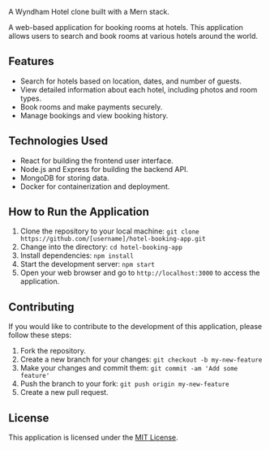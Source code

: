 A Wyndham Hotel clone built with a Mern stack.

A web-based application for booking rooms at hotels. This application allows users to search and book rooms at various hotels around the world.

## Features

- Search for hotels based on location, dates, and number of guests.
- View detailed information about each hotel, including photos and room types.
- Book rooms and make payments securely.
- Manage bookings and view booking history.

## Technologies Used

- React for building the frontend user interface.
- Node.js and Express for building the backend API.
- MongoDB for storing data.
- Docker for containerization and deployment.

## How to Run the Application

1. Clone the repository to your local machine: `git clone https://github.com/[username]/hotel-booking-app.git`
2. Change into the directory: `cd hotel-booking-app`
3. Install dependencies: `npm install`
4. Start the development server: `npm start`
5. Open your web browser and go to `http://localhost:3000` to access the application.

## Contributing

If you would like to contribute to the development of this application, please follow these steps:

1. Fork the repository.
2. Create a new branch for your changes: `git checkout -b my-new-feature`
3. Make your changes and commit them: `git commit -am 'Add some feature'`
4. Push the branch to your fork: `git push origin my-new-feature`
5. Create a new pull request.

## License

This application is licensed under the [MIT License](LICENSE).
